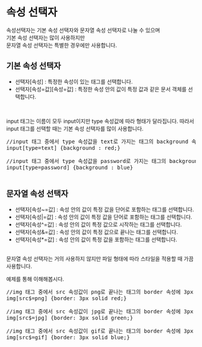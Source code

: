 # 속성 선택자

속성선택자는 기본 속성 선택자와 문자열 속성 선택자로 나눌 수 있으며  
기본 속성 선택자는 많이 사용하지만  
문자열 속성 선택자는 특별한 경우에만 사용합니다.

## 기본 속성 선택자

- 선택자[속성] : 특정한 속성이 있는 태그를 선택합니다.
- 선택자[속성=값][속성=값] : 특정한 속성 안의 값이 특정 값과 같은 문서 객체를 선택합니다.

<br>

input 태그는 이름이 모두 input이지만 type 속성값에 따라 형태가 달라집니다. 따라서 input 태그를 선택할 때는 기본 속성 선택자를 많이 사용합니다.

<pre>
//input 태그 중에서 type 속성값을 text로 가지는 태그의 background 속성에 red 키워드를 적용합니다.  
input[type=text] {background : red;}

//input 태그 중에서 type 속성값을 password로 가지는 태그의 background 속성에 blue 키워드를 적용합니다. 
input[type=password] {background : blue}

</pre>

## 문자열 속성 선택자

- 선택자[속성~=값] : 속성 안의 값이 특정 값을 단어로 포함하는 태그를 선택합니다.
- 선택자[속성|=값] : 속성 안의 값이 특정 값을 단어로 포함하는 태그를 선택합니다.
- 선택자[속성^=값] : 속성 안의 값이 특정 값으로 시작하는 태그를 선택합니다.
- 선택자[속성&=값] : 속성 안의 값이 특정 값으로 끝나는 태그를 선택합니다.
- 선택자[속성*=값] : 속성 안의 값이 특정 값을 포함하는 태그를 선택합니다.

<br>
문자열 속성 선택자는 거의 사용하지 않지만 파일 형태에 따라 스타일을 적용할 때 가끔 사용합니다.

예제를 통해 이해해봅시다.

<pre>
//img 태그 중에서 src 속성값이 png로 끝나는 태그의 border 속성에 3px solid red를 적용합니다.
img[src$=png] {border: 3px solid red;}

//img 태그 중에서 src 속성값이 jpg로 끝나는 태그의 border 속성에 3px solid green를 적용합니다.
img[src$=jpg] {border: 3px solid green;}

//img 태그 중에서 src 속성값이 gif로 끝나는 태그의 border 속성에 3px solid blue를 적용합니다.
img[src$=gif] {border: 3px solid blue;}

</pre>
